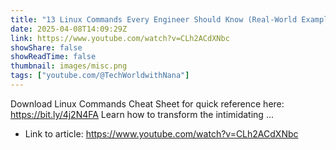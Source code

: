 ```yaml
---
title: "13 Linux Commands Every Engineer Should Know (Real-World Example)"
date: 2025-04-08T14:09:29Z
link: https://www.youtube.com/watch?v=CLh2ACdXNbc
showShare: false
showReadTime: false
thumbnail: images/misc.png
tags: ["youtube.com/@TechWorldwithNana"]
---
```

Download Linux Commands Cheat Sheet for quick reference here: https://bit.ly/4j2N4FA Learn how to transform the intimidating ...

- Link to article: https://www.youtube.com/watch?v=CLh2ACdXNbc